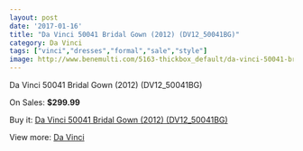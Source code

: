 ```yaml
---
layout: post
date: '2017-01-16'
title: "Da Vinci 50041 Bridal Gown (2012) (DV12_50041BG)"
category: Da Vinci
tags: ["vinci","dresses","formal","sale","style"]
image: http://www.benemulti.com/5163-thickbox_default/da-vinci-50041-bridal-gown-2012-dv1250041bg.jpg
---
```

Da Vinci 50041 Bridal Gown (2012) (DV12_50041BG)

On Sales: **$299.99**
<a href="https://www.benemulti.com/en/da-vinci/1914-da-vinci-50041-bridal-gown-2012-dv1250041bg.html"><amp-img layout="responsive" width="600" height="600" src="//www.benemulti.com/5163-thickbox_default/da-vinci-50041-bridal-gown-2012-dv1250041bg.jpg" alt="Da Vinci 50041 Bridal Gown (2012) (DV12_50041BG) 0" /></a>
<a href="https://www.benemulti.com/en/da-vinci/1914-da-vinci-50041-bridal-gown-2012-dv1250041bg.html"><amp-img layout="responsive" width="600" height="600" src="//www.benemulti.com/5165-thickbox_default/da-vinci-50041-bridal-gown-2012-dv1250041bg.jpg" alt="Da Vinci 50041 Bridal Gown (2012) (DV12_50041BG) 1" /></a>
<a href="https://www.benemulti.com/en/da-vinci/1914-da-vinci-50041-bridal-gown-2012-dv1250041bg.html"><amp-img layout="responsive" width="600" height="600" src="//www.benemulti.com/5164-thickbox_default/da-vinci-50041-bridal-gown-2012-dv1250041bg.jpg" alt="Da Vinci 50041 Bridal Gown (2012) (DV12_50041BG) 2" /></a>

Buy it: [Da Vinci 50041 Bridal Gown (2012) (DV12_50041BG)](https://www.benemulti.com/en/da-vinci/1914-da-vinci-50041-bridal-gown-2012-dv1250041bg.html "Da Vinci 50041 Bridal Gown (2012) (DV12_50041BG)")

View more: [Da Vinci](https://www.benemulti.com/en/21-da-vinci "Da Vinci")